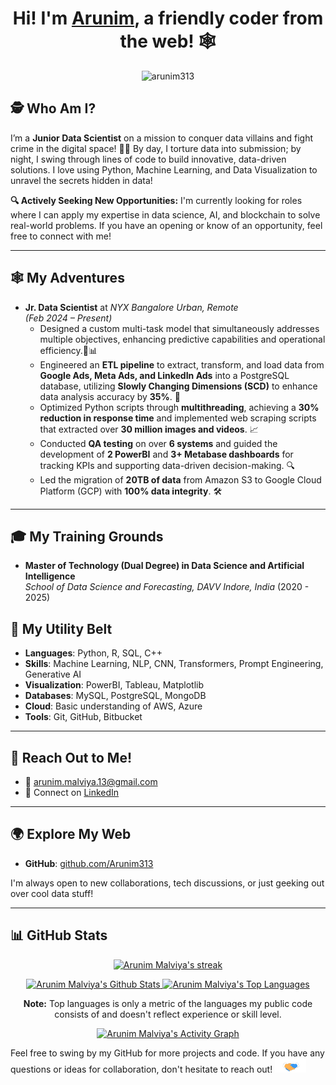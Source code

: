 <h1 align="center">Hi! I'm <a href="https://github.com/arunim313" target="_blank">Arunim</a>, a friendly coder from the web! 🕸️</h1>

<p align="center">
  <img src="https://komarev.com/ghpvc/?username=arunim313&label=Web%20visits&color=red&style=flat" alt="arunim313" />
</p>
<p align="center">
<!--   <img src="https://github.com/user-attachments/assets/5d60ab16-26f5-4931-aa56-1d73c86000ea" width="50" alt="Spiderman GIF"> -->
<!--   <img src="https://github.com/user-attachments/assets/19a1b840-cdf7-4813-ae16-f3314b69615f" width="100" alt="Spiderman GIF"> -->
</p>


## 🕵️ Who Am I?

I’m a **Junior Data Scientist** on a mission to conquer data villains and fight crime in the digital space! 🦸‍♂️ By day, I torture data into submission; by night, I swing through lines of code to build innovative, data-driven solutions. I love using Python, Machine Learning, and Data Visualization to unravel the secrets hidden in data!

**🔍 Actively Seeking New Opportunities:**
I'm currently looking for roles where I can apply my expertise in data science, AI, and blockchain to solve real-world problems. If you have an opening or know of an opportunity, feel free to connect with me!

---

## 🕸️ My Adventures
- **Jr. Data Scientist** at *NYX Bangalore Urban, Remote*  
  *(Feb 2024 – Present)*  
  - Designed a custom multi-task model that simultaneously addresses multiple objectives, enhancing predictive capabilities and operational efficiency.🧠📊
  - Engineered an **ETL pipeline** to extract, transform, and load data from **Google Ads, Meta Ads, and LinkedIn Ads** into a PostgreSQL database, utilizing **Slowly Changing Dimensions (SCD)** to enhance data analysis accuracy by **35%**. 🚀
  - Optimized Python scripts through **multithreading**, achieving a **30% reduction in response time** and implemented web scraping scripts that extracted over **30 million images and videos**. 📈
  - Conducted **QA testing** on over **6 systems** and guided the development of **2 PowerBI** and **3+ Metabase dashboards** for tracking KPIs and supporting data-driven decision-making. 🔍
  - Led the migration of **20TB of data** from Amazon S3 to Google Cloud Platform (GCP) with **100% data integrity**. 🛠️

---
## 🎓 My Training Grounds

- **Master of Technology (Dual Degree) in Data Science and Artificial Intelligence**  
  *School of Data Science and Forecasting, DAVV Indore, India* (2020 - 2025)
  
## 🧰 My Utility Belt

- **Languages**: Python, R, SQL, C++
- **Skills**: Machine Learning, NLP, CNN, Transformers, Prompt Engineering, Generative AI
- **Visualization**: PowerBI, Tableau, Matplotlib
- **Databases**: MySQL, PostgreSQL, MongoDB
- **Cloud**: Basic understanding of AWS, Azure
- **Tools**: Git, GitHub, Bitbucket

---

## 🤝 Reach Out to Me!

- 📧 [arunim.malviya.13@gmail.com](mailto:arunim.malviya.13@gmail.com)
- 💬 Connect on [LinkedIn](https://www.linkedin.com/in/arunim-malviya-271ba5201/)

---

## 🌍 Explore My Web

- **GitHub**: [github.com/Arunim313](https://github.com/arunim313)

I'm always open to new collaborations, tech discussions, or just geeking out over cool data stuff!

---

## 📊 GitHub Stats

<p align="center">
    <a href="https://github.com/arunim313/github-readme-streak-stats">
        <img title="🕸️ GitHub streak stats" alt="Arunim Malviya's streak" src="https://github-readme-streak-stats.herokuapp.com/?user=arunim313&theme=black-ice&hide_border=true&stroke=0000&background=060A0CD0"/>
    </a>
</p>

<p align="center">
    <a href="https://github.com/arunim313/github-readme-stats">
        <img alt="Arunim Malviya's Github Stats" src="https://github-readme-stats.vercel.app/api?username=arunim313&show_icons=true&count_private=true&theme=react&hide_border=true&bg_color=0D1117" />
    </a>
    <a href="https://github.com/arunim313/github-readme-stats">
        <img alt="Arunim Malviya's Top Languages" src="https://github-readme-stats.vercel.app/api/top-langs/?username=arunim313&langs_count=8&count_private=true&layout=compact&theme=react&hide_border=true&bg_color=0D1117" />
    </a>
</p>

<p align="center">
  <b>Note:</b> Top languages is only a metric of the languages my public code consists of and doesn't reflect experience or skill level.
</p>

<p align="center">
    <a href="https://github.com/arunim313/github-readme-activity-graph">
        <img alt="Arunim Malviya's Activity Graph" src="https://activity-graph.herokuapp.com/graph?username=arunim313&bg_color=0D1117&color=5BCDEC&line=5BCDEC&point=FFFFFF&hide_border=true" />
    </a>
</p>

Feel free to swing by my GitHub for more projects and code. If you have any questions or ideas for collaboration, don't hesitate to reach out! <img src="https://github.com/Script-Kiddie-JKB/Script-Kiddie-JKB/blob/main/Assets/handshake.gif" width="50">
